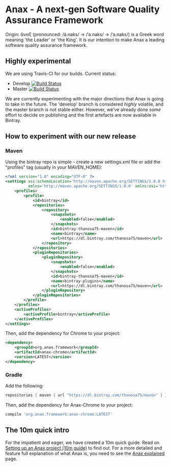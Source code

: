 # Anax - A next-gen Software Quality Assurance Framework
Origin: ἄναξ (pronounced: /á.naks/ → /ˈa.naks/ → /ˈa.naks/) is a Greek word meaning 'the Leader' or 'the King'.  It is our intention to make Anax a leading software quality assurance framework.

## Highly experimental

We are using Travis-CI for our builds. Current status:

- Develop [![Build Status](https://www.travis-ci.org/thanosa75/anax.svg?branch=develop)](https://www.travis-ci.org/thanosa75/anax)
- Master [![Build Status](https://www.travis-ci.org/thanosa75/anax.svg?branch=master)](https://www.travis-ci.org/thanosa75/anax)

We are currently experimenting with the major directions that Anax is going to take in the future. The 'develop' branch is considered _highly_ volatile, and the master branch is not stable either. However, we've already done *some* effort to decide on publishing and the first artefacts are now available in Bintray.

## How to experiment with our new release
### Maven 
Using the bintray repo is simple - create a new settings.xml file or add the "profiles" tag (usually in your MAVEN_HOME):
```xml
<?xml version="1.0" encoding="UTF-8" ?>
<settings xsi:schemaLocation='http://maven.apache.org/SETTINGS/1.0.0 http://maven.apache.org/xsd/settings-1.0.0.xsd'
          xmlns='http://maven.apache.org/SETTINGS/1.0.0' xmlns:xsi='http://www.w3.org/2001/XMLSchema-instance'>
    <profiles>
        <profile>
            <id>bintray</id>
            <repositories>
                <repository>
                    <snapshots>
                        <enabled>false</enabled>
                    </snapshots>
                    <id>bintray-thanosa75-maven</id>
                    <name>bintray</name>
                    <url>https://dl.bintray.com/thanosa75/maven</url>
                </repository>
            </repositories>
            <pluginRepositories>
                <pluginRepository>
                    <snapshots>
                        <enabled>false</enabled>
                    </snapshots>
                    <id>bintray-thanosa75-maven</id>
                    <name>bintray-plugins</name>
                    <url>https://dl.bintray.com/thanosa75/maven</url>
                </pluginRepository>
            </pluginRepositories>
        </profile>
    </profiles>
    <activeProfiles>
        <activeProfile>bintray</activeProfile>
    </activeProfiles>
</settings>
```

Then, add the dependency for Chrome to your project:
```xml
<dependency> 
    <groupId>org.anax.framework</groupId> 
    <artifactId>anax-chrome</artifactId> 
    <version>LATEST</version>
</dependency>
```

### Gradle

Add the following:
```gradle
repositories { maven { url "https://dl.bintray.com/thanosa75/maven" } }
```

Then, add the dependency for Anax-Chrome to your project:
```gradle
compile 'org.anax.framework:anax-chrome:LATEST'
```

## The 10m quick intro
For the impatient and eager, we have created a 10m quick guide. Read on [Setting up an Anax project (10m guide)](https://github.com/thanosa75/anax/wiki/Anax-Setup-in-10m) to find out. For a more detailed and feature full explanation of what Anax is, you need to see the [Anax explained](https://github.com/thanosa75/anax/wiki/Anax-Explained) page.
